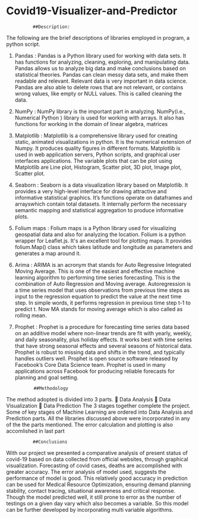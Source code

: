 # Covid19-Visualizer-and-Predictor
              ##Description:

The following are the brief descriptions of libraries employed in program, a python script. 
1. Pandas :
Pandas is a Python library used for working with data sets. It has functions for analyzing, cleaning, exploring, and manipulating data. Pandas allows us to analyze big data and make conclusions based on statistical theories. Pandas can clean messy data sets, and make them readable and relevant. Relevant data is very important in data science. Pandas are also able to delete rows that are not relevant, or contains wrong values, like empty or NULL values. This is called cleaning the data. 
2. NumPy :
NumPy library is the important part in analyzing. NumPy(i.e., Numerical Python ) library is
used for working with arrays. It also has functions for working in the domain of linear algebra, matrices
3. Matplotlib :
Matplotlib is a comprehensive library used for creating static, animated visualizations in
python. It is the numerical extension of Numpy. It produces quality figures in different formats. Matplotlib is used in web application servers, Python scripts, and graphical user interfaces applications. The variable plots that can be plot using Matplotlib are Line plot, Histogram, Scatter plot, 3D plot, Image plot, Scatter plot. 
4. Seaborn :
Seaborn is a data visualization library based on Matplotlib. It provides a very high-level interface for
drawing attractive and informative statistical graphics. It’s functions operate on dataframes and
arrayswhich contain total datasets. It internally perform the necessary semantic mapping and statistical
aggregation to produce informative plots.
5. Folium maps :
Folium maps is a Python library used for visualizing geospatial data and also for analyzing the
location. Folium is a python wrapper for Leaflet.js. It's an excellent tool for plotting maps. It provides
folium.Map() class which takes latitude and longitude as parameters and generates a map around it. 
6. Arima :
ARIMA is an acronym that stands for Auto Regressive Integrated Moving Average. This is
one of the easiest and effective machine learning algorithm to performing time series forecasting. This
is the combination of Auto Regression and Moving average. Autoregression is a time series model that uses observations from previous time steps as input
to the regression equation to predict the value at the next time step. In simple words, it performs
regression in previous time step t-1 to predict t. Now MA stands for moving average which is also
called as rolling mean. 
7. Prophet :
Prophet is a procedure for forecasting time series data based on
an additive model where non-linear trends are fit with yearly, weekly, and daily seasonality, plus
holiday effects. It works best with time series that have strong seasonal effects and several seasons of
historical data. Prophet is robust to missing data and shifts in the trend, and typically handles outliers
well. 
Prophet is open source software released by Facebook’s Core Data Science team. Prophet is used in many
applications across Facebook for producing reliable forecasts for planning and goal setting.


              ##Methodology
The method adopted is divided into 3 parts. 
 Data Analysis
 Data Visualization
 Data Prediction
The 3 stages together complete the project. Some of key stages of Machine Learning are ordered into Data
Analysis and Prediction parts. All the libraries discussed above were incorporated in any of the the parts
mentioned. The error calculation and plotting is also accomlished in last part


              ##Conclusions
With our project we presented a comparative analysis of present status of covid-19 based on data collected from official websites, through graphical visualization. Forecasting of covid cases, deaths are accomplished with greater accuracy. The
error analysis of model used, suggests the performance of model is good. This relatively good accuracy in prediction can be used for Medical Resource Optimization, ensuring demand planning stability, contact tracing, situational awareness and
critical response. Though the model predicted well, it still prone to error as the number of testings on a given day vary which
also becomes a variable. So this model can be further developed by incorporating multi variable algorithms.
